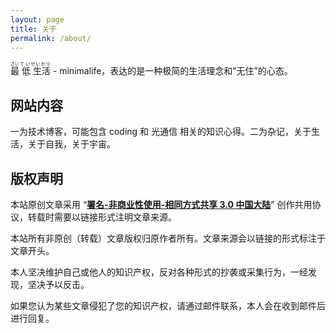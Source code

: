```yaml
---
layout: page
title: 关于
permalink: /about/
---
```


<ruby>
    最<rt>さい</rt>
    低<rt>てい</rt>
    生活<rt>せいかつ</rt>
</ruby> - minimalife，表达的是一种极简的生活理念和“无住”的心态。

## 网站内容

一为技术博客，可能包含 coding 和 光通信 相关的知识心得。二为杂记，关于生活，关于自我，关于宇宙。

## 版权声明

本站原创文章采用 “**[署名-非商业性使用-相同方式共享 3.0 中国大陆](https://creativecommons.org/licenses/by-nc-sa/3.0/cn/)**” 创作共用协议，转载时需要以链接形式注明文章来源。

本站所有非原创（转载）文章版权归原作者所有。文章来源会以链接的形式标注于文章开头。

本人坚决维护自己或他人的知识产权，反对各种形式的抄袭或采集行为，一经发现，坚决予以反击。

如果您认为某些文章侵犯了您的知识产权，请通过邮件联系，本人会在收到邮件后进行回复。
